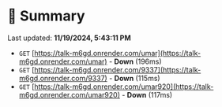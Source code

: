 # 📖 Summary
Last updated: **11/19/2024, 5:43:11 PM**

- `GET` [https://talk-m6gd.onrender.com/umar](https://talk-m6gd.onrender.com/umar) - **Down** (196ms)
- `GET` [https://talk-m6gd.onrender.com/9337](https://talk-m6gd.onrender.com/9337) - **Down** (115ms)
- `GET` [https://talk-m6gd.onrender.com/umar920](https://talk-m6gd.onrender.com/umar920) - **Down** (117ms)
